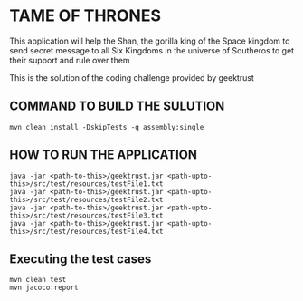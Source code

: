 # TAME OF THRONES

This application will help the Shan, the gorilla king of the Space kingdom to send secret message to all Six Kingdoms in the universe of Southeros to get their support and rule over them

This is the solution of the coding challenge provided by geektrust

## COMMAND TO BUILD THE SULUTION
```
mvn clean install -DskipTests -q assembly:single

```

## HOW TO RUN THE APPLICATION

```
java -jar <path-to-this>/geektrust.jar <path-upto-this>/src/test/resources/testFile1.txt
java -jar <path-to-this>/geektrust.jar <path-upto-this>/src/test/resources/testFile2.txt
java -jar <path-to-this>/geektrust.jar <path-upto-this>/src/test/resources/testFile3.txt
java -jar <path-to-this>/geektrust.jar <path-upto-this>/src/test/resources/testFile4.txt

```

## Executing the test cases
```
mvn clean test
mvn jacoco:report 
```
